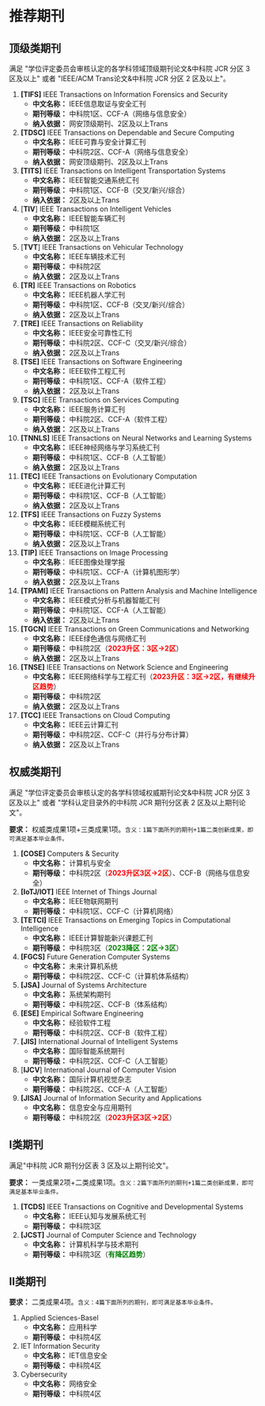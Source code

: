 # 推荐期刊

## 顶级类期刊

满足 "学位评定委员会审核认定的各学科领域顶级期刊论文&中科院 JCR 分区 3 区及以上" 或者 "IEEE/ACM Trans论文&中科院 JCR 分区 2 区及以上"。

1. **[TIFS]** IEEE Transactions on Information Forensics and Security
   - **中文名称：** IEEE信息取证与安全汇刊
   - **期刊等级：** 中科院1区、CCF-A（网络与信息安全）
   - **纳入依据：** 网安顶级期刊、2区及以上Trans
2. **[TDSC]** IEEE Transactions on Dependable and Secure Computing
   - **中文名称：** IEEE可靠与安全计算汇刊
   - **期刊等级：** 中科院2区、CCF-A（网络与信息安全）
   - **纳入依据：** 网安顶级期刊、2区及以上Trans
3. **[TITS]** IEEE Transactions on Intelligent Transportation Systems
   - **中文名称：** IEEE智能交通系统汇刊
   - **期刊等级：** 中科院1区、CCF-B（交叉/新兴/综合）
   - **纳入依据：** 2区及以上Trans
4. [**TIV**] IEEE Transactions on Intelligent Vehicles
   - **中文名称：** IEEE智能车辆汇刊
   - **期刊等级：** 中科院1区
   - **纳入依据：** 2区及以上Trans
5. [**TVT**] IEEE Transactions on Vehicular Technology
   - **中文名称：** IEEE车辆技术汇刊
   - **期刊等级：** 中科院2区
   - **纳入依据：** 2区及以上Trans
6. **[TR]** IEEE Transactions on Robotics
   - **中文名称：** IEEE机器人学汇刊
   - **期刊等级：** 中科院1区、CCF-B（交叉/新兴/综合）
   - **纳入依据：** 2区及以上Trans
7. **[TRE]** IEEE Transactions on Reliability
   - **中文名称：** IEEE安全可靠性汇刊
   - **期刊等级：** 中科院2区、CCF-C（交叉/新兴/综合）
   - **纳入依据：** 2区及以上Trans
8. **[TSE]** IEEE Transactions on Software Engineering
   - **中文名称：** IEEE软件工程汇刊
   - **期刊等级：** 中科院1区、CCF-A（软件工程）
   - **纳入依据：** 2区及以上Trans
9. **[TSC]** IEEE Transactions on Services Computing
   - **中文名称：** IEEE服务计算汇刊
   - **期刊等级：** 中科院2区、CCF-A（软件工程）
   - **纳入依据：** 2区及以上Trans
10. **[TNNLS]** IEEE Transactions on Neural Networks and Learning Systems
    - **中文名称：** IEEE神经网络与学习系统汇刊
    - **期刊等级：** 中科院1区、CCF-B（人工智能）
    - **纳入依据：** 2区及以上Trans
11. **[TEC]** IEEE Transactions on Evolutionary Computation
    - **中文名称：** IEEE进化计算汇刊
    - **期刊等级：** 中科院1区、CCF-B（人工智能）
    - **纳入依据：** 2区及以上Trans
12. **[TFS]** IEEE Transactions on Fuzzy Systems
    - **中文名称：** IEEE模糊系统汇刊
    - **期刊等级：** 中科院1区、CCF-B（人工智能）
    - **纳入依据：** 2区及以上Trans
13. **[TIP]** IEEE Transactions on Image Processing
    - **中文名称**： IEEE图像处理学报
    - **期刊等级：** 中科院1区、CCF-A（计算机图形学）
    - **纳入依据：** 2区及以上Trans
14. **[TPAMI]** IEEE Transactions on Pattern Analysis and Machine Intelligence
    - **中文名称：** IEEE模式分析与机器智能汇刊
    - **期刊等级：** 中科院1区、CCF-A（人工智能）
    - **纳入依据：** 2区及以上Trans
15. **[TGCN]** IEEE Transactions on Green Communications and Networking
    - **中文名称：** IEEE绿色通信与网络汇刊
    - **期刊等级：** 中科院2区（<font color="red">**2023升区：3区->2区**</font>）
    - **纳入依据：** 2区及以上Trans
16. **[TNSE]** IEEE Transactions on Network Science and Engineering
    - **中文名称：** IEEE网络科学与工程汇刊（<font color="red">**2023升区：3区->2区，有继续升区趋势**</font>）
    - **期刊等级：** 中科院2区
    - **纳入依据：** 2区及以上Trans
17. **[TCC]** IEEE Transactions on Cloud Computing
    - **中文名称：** IEEE云计算汇刊
    - **期刊等级：** 中科院2区、CCF-C（并行与分布计算）
    - **纳入依据：** 2区及以上Trans

## 权威类期刊

满足 "学位评定委员会审核认定的各学科领域权威期刊论文&中科院 JCR 分区 3 区及以上" 或者 "学科认定目录外的中科院 JCR 期刊分区表 2 区及以上期刊论文"。

**要求：** 权威类成果1项+三类成果1项。`含义：1篇下面所列的期刊+1篇二类创新成果，即可满足基本毕业条件。`

1. **[COSE]** Computers & Security
   - **中文名称：** 计算机与安全
   - **期刊等级：** 中科院2区（<font color="red">**2023升区3区->2区**</font>）、CCF-B（网络与信息安全）
2. **[IoTJ/IOT]** IEEE Internet of Things Journal
   - **中文名称：** IEEE物联网期刊
   - **期刊等级：** 中科院1区、CCF-C（计算机网络）
3. **[TETCI]** IEEE Transactions on Emerging Topics in Computational Intelligence
   - **中文名称：** IEEE计算智能新兴课题汇刊
   - **期刊等级：** 中科院3区（<font color="green">**2023降区：2区->3区**</font>）
4. **[FGCS]** Future Generation Computer Systems
   - **中文名称：** 未来计算机系统
   - **期刊等级：** 中科院2区、CCF-C（计算机体系结构）
5. **[JSA]** Journal of Systems Architecture
   - **中文名称：** 系统架构期刊
   - **期刊等级：** 中科院2区、CCF-B（体系结构）
6. **[ESE]** Empirical Software Engineering
   - **中文名称：** 经验软件工程
   - **期刊等级：** 中科院2区、CCF-B（软件工程）
7. **[JIS]** International Journal of Intelligent Systems
   - **中文名称：** 国际智能系统期刊
   - **期刊等级：** 中科院2区、CCF-C（人工智能）
8. [**IJCV**] International Journal of Computer Vision
   - **中文名称：** 国际计算机视觉杂志
   - **期刊等级：** 中科院2区、CCF-A（人工智能）
9. **[JISA]** Journal of Information Security and Applications
   - **中文名称：** 信息安全与应用期刊
   - **期刊等级：** 中科院2区（<font color="red">**2023升区3区->2区**</font>）

## Ⅰ类期刊

满足"中科院 JCR 期刊分区表 3 区及以上期刊论文"。

**要求：** 一类成果2项+二类成果1项。`含义：2篇下面所列的期刊+1篇二类创新成果，即可满足基本毕业条件。`

1. **[TCDS]** IEEE Transactions on Cognitive and Developmental Systems
   - **中文名称：** IEEE认知与发展系统汇刊
   - **期刊等级：** 中科院3区
2. **[JCST]** Journal of Computer Science and Technology
   - **中文名称：** 计算机科学与技术期刊
   - **期刊等级：** 中科院3区（<font color="green">**有降区趋势**</font>）

## Ⅱ类期刊

**要求：** 二类成果4项。`含义：4篇下面所列的期刊，即可满足基本毕业条件。`

1. Applied Sciences-Basel
   - **中文名称：** 应用科学
   - **期刊等级：** 中科院4区
2. IET Information Security
   - **中文名称：** IET信息安全
   - **期刊等级：** 中科院4区
3. Cybersecurity
   - **中文名称：** 网络安全
   - **期刊等级：** 中科院4区
